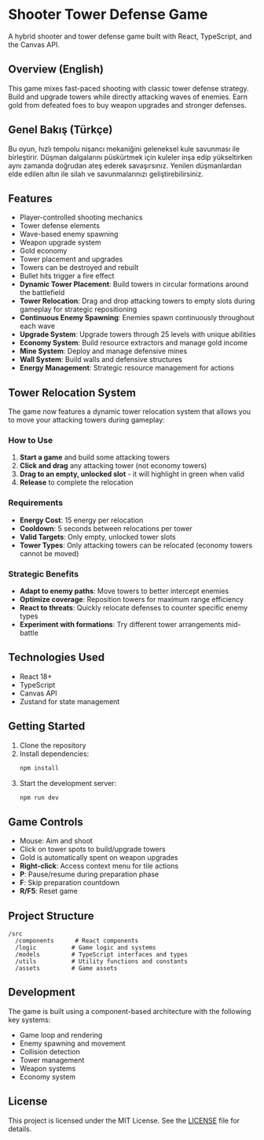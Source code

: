 # Shooter Tower Defense Game

A hybrid shooter and tower defense game built with React, TypeScript, and the Canvas API.

## Overview (English)

This game mixes fast-paced shooting with classic tower defense strategy. Build and upgrade towers while directly attacking waves of enemies. Earn gold from defeated foes to buy weapon upgrades and stronger defenses.

## Genel Bakış (Türkçe)

Bu oyun, hızlı tempolu nişancı mekaniğini geleneksel kule savunması ile birleştirir. Düşman dalgalarını püskürtmek için kuleler inşa edip yükseltirken aynı zamanda doğrudan ateş ederek savaşırsınız. Yenilen düşmanlardan elde edilen altın ile silah ve savunmalarınızı geliştirebilirsiniz.

## Features

- Player-controlled shooting mechanics
- Tower defense elements
- Wave-based enemy spawning
- Weapon upgrade system
- Gold economy
- Tower placement and upgrades
- Towers can be destroyed and rebuilt
- Bullet hits trigger a fire effect
- **Dynamic Tower Placement**: Build towers in circular formations around the battlefield
- **Tower Relocation**: Drag and drop attacking towers to empty slots during gameplay for strategic repositioning
- **Continuous Enemy Spawning**: Enemies spawn continuously throughout each wave
- **Upgrade System**: Upgrade towers through 25 levels with unique abilities
- **Economy System**: Build resource extractors and manage gold income
- **Mine System**: Deploy and manage defensive mines
- **Wall System**: Build walls and defensive structures
- **Energy Management**: Strategic resource management for actions

## Tower Relocation System

The game now features a dynamic tower relocation system that allows you to move your attacking towers during gameplay:

### How to Use
1. **Start a game** and build some attacking towers
2. **Click and drag** any attacking tower (not economy towers) 
3. **Drag to an empty, unlocked slot** - it will highlight in green when valid
4. **Release** to complete the relocation

### Requirements
- **Energy Cost**: 15 energy per relocation
- **Cooldown**: 5 seconds between relocations per tower
- **Valid Targets**: Only empty, unlocked tower slots
- **Tower Types**: Only attacking towers can be relocated (economy towers cannot be moved)

### Strategic Benefits
- **Adapt to enemy paths**: Move towers to better intercept enemies
- **Optimize coverage**: Reposition towers for maximum range efficiency  
- **React to threats**: Quickly relocate defenses to counter specific enemy types
- **Experiment with formations**: Try different tower arrangements mid-battle

## Technologies Used

- React 18+
- TypeScript
- Canvas API
- Zustand for state management

## Getting Started

1. Clone the repository
2. Install dependencies:
   ```bash
   npm install
   ```
3. Start the development server:
   ```bash
   npm run dev
   ```

## Game Controls

- Mouse: Aim and shoot
- Click on tower spots to build/upgrade towers
- Gold is automatically spent on weapon upgrades
- **Right-click**: Access context menu for tile actions
- **P**: Pause/resume during preparation phase
- **F**: Skip preparation countdown
- **R/F5**: Reset game

## Project Structure

```
/src
  /components      # React components
  /logic          # Game logic and systems
  /models         # TypeScript interfaces and types
  /utils          # Utility functions and constants
  /assets         # Game assets
```

## Development

The game is built using a component-based architecture with the following key systems:

- Game loop and rendering
- Enemy spawning and movement
- Collision detection
- Tower management
- Weapon systems
- Economy system

## License

This project is licensed under the MIT License. See the [LICENSE](LICENSE) file for details.

